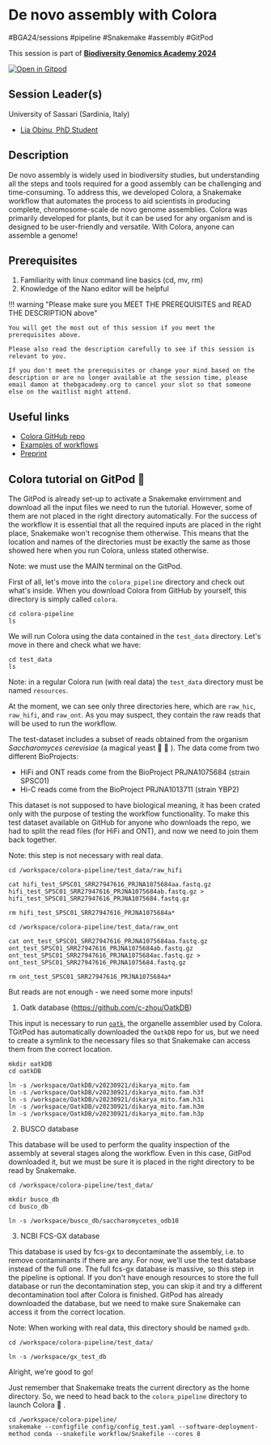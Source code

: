 # De novo assembly with Colora

#BGA24/sessions #pipeline #Snakemake #assembly #GitPod

This session is part of [**Biodiversity Genomics Academy 2024**](https://thebgacademy.org)

[![Open in Gitpod](https://gitpod.io/button/open-in-gitpod.svg)](https://gitpod.io/#https://github.com/thebgacademy/colora) 

## Session Leader(s)

University of Sassari (Sardinia, Italy)

- [Lia Obinu, PhD Student](https://www.linkedin.com/in/lia-obinu/)

## Description

De novo assembly is widely used in biodiversity studies, but understanding all the steps and tools required for a good assembly can be challenging and time-consuming. To address this, we developed Colora, a Snakemake workflow that automates the process to aid scientists in producing complete, chromosome-scale de novo genome assemblies. Colora was primarily developed for plants, but it can be used for any organism and is designed to be user-friendly and versatile. With Colora, anyone can assemble a genome!

## Prerequisites

1. Familiarity with linux command line basics (cd, mv, rm)
2. Knowledge of the Nano editor will be helpful

!!! warning "Please make sure you MEET THE PREREQUISITES and READ THE DESCRIPTION above"

    You will get the most out of this session if you meet the prerequisites above.

    Please also read the description carefully to see if this session is relevant to you.
    
    If you don't meet the prerequisites or change your mind based on the description or are no longer available at the session time, please email damon at thebgacademy.org to cancel your slot so that someone else on the waitlist might attend.

## Useful links

- [Colora GitHub repo](https://github.com/LiaOb21/colora)
- [Examples of workflows](https://github.com/LiaOb21/colora/wiki/Tutorials)
- [Preprint](https://www.biorxiv.org/content/10.1101/2024.09.10.612003v1)

## Colora tutorial on GitPod :snake:

The GitPod is already set-up to activate a Snakemake envirnment and download all the input files we need to run the tutorial. However, some of them are not placed in the right directory automatically. For the success of the workflow it is essential that all the required inputs are placed in the right place, Snakemake won't recognise them otherwise. This means that the location and names of the directories must be exactly the same as those showed here when you run Colora, unless stated otherwise. 

Note: we must use the MAIN terminal on the GitPod.

First of all, let's move into the `colora_pipeline` directory and check out what's inside. When you download Colora from GitHub by yourself, this directory is simply called `colora`.

```
cd colora-pipeline
ls
```

We will run Colora using the data contained in the `test_data` directory. Let's move in there and check what we have:

```
cd test_data 
ls
```

Note: in a regular Colora run (with real data) the `test_data` directory must be named `resources`.

At the moment, we can see only three directories here, which are `raw_hic`, `raw_hifi`, and `raw_ont`. As you may suspect, they contain the raw reads that will be used to run the workflow. 

The test-dataset includes a subset of reads obtained from the organism *Saccharomyces cerevisiae* (a magical yeast :beer: :wine_glass: ). The data come from two different BioProjects:

- HiFi and ONT reads come from the BioProject PRJNA1075684 (strain SPSC01)
- Hi-C reads come from the BioProject PRJNA1013711 (strain YBP2)

This dataset is not supposed to have biological meaning, it has been crated only with the purpose of testing the workflow functionality. To make this test dataset available on GitHub for anyone who downloads the repo, we had to split the read files (for HiFi and ONT), and now we need to join them back together.

Note: this step is not necessary with real data.

```
cd /workspace/colora-pipeline/test_data/raw_hifi

cat hifi_test_SPSC01_SRR27947616_PRJNA1075684aa.fastq.gz hifi_test_SPSC01_SRR27947616_PRJNA1075684ab.fastq.gz > hifi_test_SPSC01_SRR27947616_PRJNA1075684.fastq.gz

rm hifi_test_SPSC01_SRR27947616_PRJNA1075684a*

cd /workspace/colora-pipeline/test_data/raw_ont 

cat ont_test_SPSC01_SRR27947616_PRJNA1075684aa.fastq.gz ont_test_SPSC01_SRR27947616_PRJNA1075684ab.fastq.gz ont_test_SPSC01_SRR27947616_PRJNA1075684ac.fastq.gz > ont_test_SPSC01_SRR27947616_PRJNA1075684.fastq.gz

rm ont_test_SPSC01_SRR27947616_PRJNA1075684a*
```


But reads are not enough - we need some more inputs!

1. Oatk database (https://github.com/c-zhou/OatkDB)

This input is necessary to run [`oatk`](https://github.com/c-zhou/oatk?tab=readme-ov-file), the organelle assembler used by Colora. TGitPod has automatically downloaded the `OatkDB` repo for us, but we need to create a symlink to the necessary files so that Snakemake can access them from the correct location.


```
mkdir oatkDB
cd oatkDB

ln -s /workspace/OatkDB/v20230921/dikarya_mito.fam
ln -s /workspace/OatkDB/v20230921/dikarya_mito.fam.h3f
ln -s /workspace/OatkDB/v20230921/dikarya_mito.fam.h3i
ln -s /workspace/OatkDB/v20230921/dikarya_mito.fam.h3m
ln -s /workspace/OatkDB/v20230921/dikarya_mito.fam.h3p
```

2. BUSCO database

This database will be used to perform the quality inspection of the assembly at several stages along the workflow. Even in this case, GitPod downloaded it, but we must be sure it is placed in the right directory to be read by Snakemake.

```
cd /workspace/colora-pipeline/test_data/

mkdir busco_db
cd busco_db

ln -s /workspace/busco_db/saccharomycetes_odb10
```

3. NCBI FCS-GX database

This database is used by fcs-gx to decontaminate the assembly, i.e. to remove contaminants if there are any. For now, we'll use the test database instead of the full one. The full fcs-gx database is massive, so this step in the pipeline is optional. If you don't have enough resources to store the full database or run the decontamination step, you can skip it and try a different decontamination tool after Colora is finished. GitPod has already downloaded the database, but we need to make sure Snakemake can access it from the correct location.

Note: When working with real data, this directory should be named `gxdb`.

```
cd /workspace/colora-pipeline/test_data/

ln -s /workspace/gx_test_db
```

Alright, we're good to go!

Just remember that Snakemake treats the current directory as the home directory. So, we need to head back to the `colora_pipeline` directory to launch Colora :snake: .

```
cd /workspace/colora-pipeline/
snakemake --configfile config/config_test.yaml --software-deployment-method conda --snakefile workflow/Snakefile --cores 8
```
